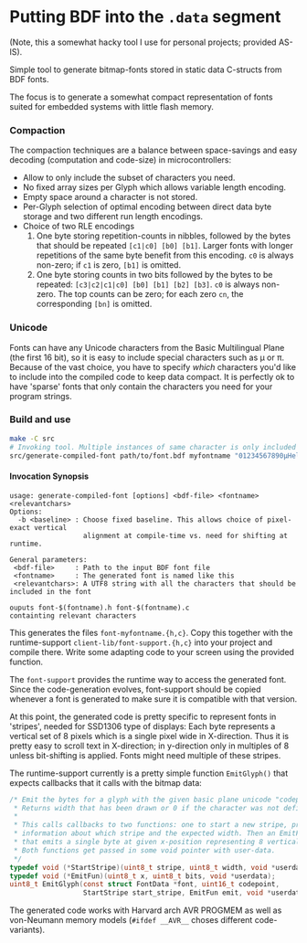 Putting BDF into the `.data` segment
====================================

(Note, this a somewhat hacky tool I use for personal projects; provided AS-IS).

Simple tool to generate bitmap-fonts stored in static data C-structs
from BDF fonts.

The focus is to generate a somewhat compact representation of fonts suited
for embedded systems with little flash memory.

### Compaction

The compaction techniques are a balance between space-savings and easy
decoding (computation and code-size) in microcontrollers:

  * Allow to only include the subset of characters you need.
  * No fixed array sizes per Glyph which allows variable length encoding.
  * Empty space around a character is not stored.
  * Per-Glyph selection of optimal encoding between direct data byte storage
    and two different run length encodings.
  * Choice of two RLE encodings
    1) One byte storing repetition-counts in nibbles, followed by
       the bytes that should be repeated `[c1|c0] [b0] [b1]`.
       Larger fonts with longer repetitions of the same byte benefit from
       this encoding. `c0` is always non-zero; if `c1` is zero, `[b1]` is
       omitted.
    2) One byte storing counts in two bits followed by the bytes to
       be repeated: `[c3|c2|c1|c0] [b0] [b1] [b2] [b3]`.
       `c0` is always non-zero. The top counts can be zero; for each
       zero `cn`, the corresponding `[bn]` is omitted.

### Unicode

Fonts can have any Unicode characters from the Basic Multilingual Plane (the
first 16 bit), so it is easy to include special characters such as μ or π.
Because of the vast choice, you have to specify _which_ characters you'd like
to include into the compiled code to keep data compact. It is perfectly
ok to have 'sparse' fonts that only contain the characters you need for
your program strings.

### Build and use
```bash
make -C src
# Invoking tool. Multiple instances of same character is only included once.
src/generate-compiled-font path/to/font.bdf myfontname "01234567890μHelloWorld"
```

#### Invocation Synopsis
```
usage: generate-compiled-font [options] <bdf-file> <fontname> <relevantchars>
Options:
  -b <baseline> : Choose fixed baseline. This allows choice of pixel-exact vertical
                  alignment at compile-time vs. need for shifting at runtime.

General parameters:
 <bdf-file>     : Path to the input BDF font file
 <fontname>     : The generated font is named like this
 <relevantchars>: A UTF8 string with all the characters that should be included in the font

ouputs font-$(fontname).h font-$(fontname).c
containting relevant characters
```

This generates the files `font-myfontname.{h,c}`. Copy this together with
the runtime-support `client-lib/font-support.{h,c}` into your project and
compile there. Write some adapting code to your screen using the provided
function.

The `font-support` provides the runtime way to access the generated font.
Since the code-generation evolves, font-support should be copied whenever
a font is generated to make sure it is compatible with that version.

At this point, the generated code is pretty specific to represent fonts in
'stripes', needed for SSD1306 type of displays: Each byte represents a vertical
set of 8 pixels which is a single pixel wide in X-direction. Thus it is pretty
easy to scroll text in X-direction; in y-direction only in
multiples of 8 unless bit-shifting is applied.
Fonts might need multiple of these stripes.

The runtime-support currently is a pretty simple function `EmitGlyph()` that
expects callbacks that it calls with the bitmap data:

```c
/* Emit the bytes for a glyph with the given basic plane unicode "codepoint"
 * Returns width that has been drawn or 0 if the character was not defined.
 *
 * This calls callbacks to two functions: one to start a new stripe, providing
 * information about which stripe and the expected width. Then an EmitFun() call
 * that emits a single byte at given x-position representing 8 vertical pixels.
 * Both functions get passed in some void pointer with user-data.
 */
typedef void (*StartStripe)(uint8_t stripe, uint8_t width, void *userdata);
typedef void (*EmitFun)(uint8_t x, uint8_t bits, void *userdata);
uint8_t EmitGlyph(const struct FontData *font, uint16_t codepoint,
                  StartStripe start_stripe, EmitFun emit, void *userdata);
```

The generated code works with Harvard arch AVR PROGMEM as well as von-Neumann
memory models (`#ifdef __AVR__` choses different code-variants).